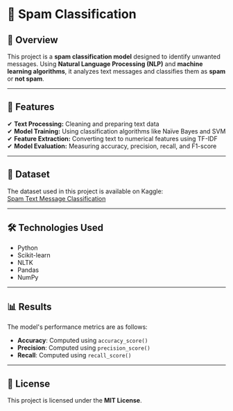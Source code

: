 # 📧 Spam Classification  

## 📌 Overview  
This project is a **spam classification model** designed to identify unwanted messages. Using **Natural Language Processing (NLP)** and **machine learning algorithms**, it analyzes text messages and classifies them as **spam** or **not spam**.  

---

## 🚀 Features  
✔ **Text Processing:** Cleaning and preparing text data  
✔ **Model Training:** Using classification algorithms like Naïve Bayes and SVM  
✔ **Feature Extraction:** Converting text to numerical features using TF-IDF  
✔ **Model Evaluation:** Measuring accuracy, precision, recall, and F1-score  

---

## 📁 Dataset
The dataset used in this project is available on Kaggle:  
[Spam Text Message Classification](https://www.kaggle.com/datasets/team-ai/spam-text-message-classification)

---

## 🛠 Technologies Used  
- Python  
- Scikit-learn  
- NLTK  
- Pandas  
- NumPy  

---

## 📊 Results  
The model's performance metrics are as follows:
- **Accuracy**: Computed using `accuracy_score()`
- **Precision**: Computed using `precision_score()`
- **Recall**: Computed using `recall_score()`

---

## 📜 License  
This project is licensed under the **MIT License**.  

